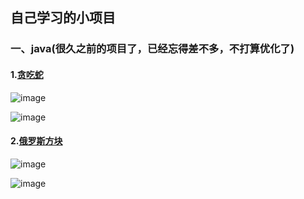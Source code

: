 ## 自己学习的小项目

### 一、java(很久之前的项目了，已经忘得差不多，不打算优化了)


#### 1.[贪吃蛇](https://github.com/TimePickerWang/project/tree/master/snake)

![image](https://github.com/TimePickerWang/project/blob/master/snake/2018-08-12_174749.png?raw=true)


![image](https://github.com/TimePickerWang/project/blob/master/snake/2018-08-12_174804.png?raw=true)

#### 2.[俄罗斯方块](https://github.com/TimePickerWang/project/tree/master/tetris)

![image](https://github.com/TimePickerWang/project/blob/master/tetris/2018-08-12_174506.png?raw=true)


![image](https://github.com/TimePickerWang/project/blob/master/tetris/2018-08-12_174519.png?raw=true)